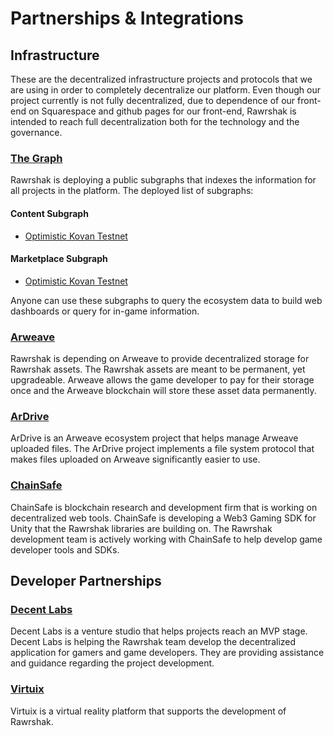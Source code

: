 # Partnerships & Integrations

## Infrastructure

These are the decentralized infrastructure projects and protocols that we are using in order to completely decentralize our platform. Even though our project currently is not fully decentralized, due to dependence of our front-end on Squarespace and github pages for our front-end, Rawrshak is intended to reach full decentralization both for the technology and the governance.

### [The Graph](partnerships-and-integrations.md#infrastructure)

Rawrshak is deploying a public subgraphs that indexes the information for all projects in the platform. The deployed list of subgraphs:

#### Content Subgraph

* [Optimistic Kovan Testnet](https://thegraph.com/hosted-service/subgraph/gcbsumid/contents-optimistic-kovan)

#### Marketplace Subgraph

* [Optimistic Kovan Testnet](https://thegraph.com/hosted-service/subgraph/gcbsumid/exchange-optimistic-kovan)

Anyone can use these subgraphs to query the ecosystem data to build web dashboards or query for in-game information.

### [Arweave](https://arweave.org)

Rawrshak is depending on Arweave to provide decentralized storage for Rawrshak assets. The Rawrshak assets are meant to be permanent, yet upgradeable. Arweave allows the game developer to pay for their storage once and the Arweave blockchain will store these asset data permanently.

### [ArDrive](https://ardrive.io)

ArDrive is an Arweave ecosystem project that helps manage Arweave uploaded files. The ArDrive project implements a file system protocol that makes files uploaded on Arweave significantly easier to use.

### [ChainSafe](https://chainsafe.io)

ChainSafe is blockchain research and development firm that is working on decentralized web tools. ChainSafe is developing a Web3 Gaming SDK for Unity that the Rawrshak libraries are building on. The Rawrshak development team is actively working with ChainSafe to help develop game developer tools and SDKs.

## Developer Partnerships

### [Decent Labs](https://www.decentlabs.io)

Decent Labs is a venture studio that helps projects reach an MVP stage. Decent Labs is helping the Rawrshak team develop the decentralized application for gamers and game developers. They are providing assistance and guidance regarding the project development.

### [Virtuix](https://www.virtuix.com)

Virtuix is a virtual reality platform that supports the development of Rawrshak.&#x20;
